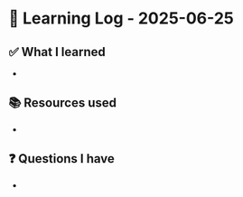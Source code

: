 # 🧠 Learning Log - 2025-06-25

## ✅ What I learned

- 

## 📚 Resources used

- 

## ❓ Questions I have

- 
